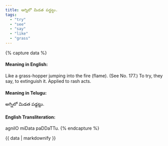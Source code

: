 ```yaml
---
title: అగ్నిలో మిడత పడ్డట్టు.
tags:
  - "try"
  - "see"
  - "say"
  - "like"
  - "grass"
---
```


{% capture data %}
#### Meaning in English:
Like a grass-hopper jumping into the fire (flame).
(See No. 177.)
To try, they say, to extinguish it.
Applied to rash acts.

#### Meaning in Telugu:
అగ్నిలో మిడత పడ్డట్టు.

#### English Transliteration:
agnilO miData paDDaTTu.
{% endcapture %}

{{ data | markdownify }}

